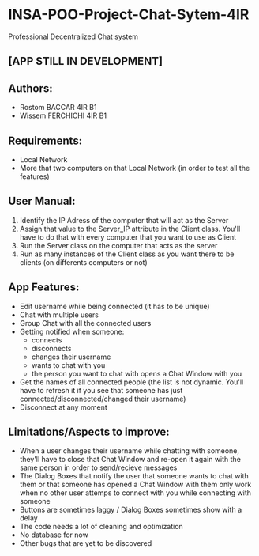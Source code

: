 # INSA-POO-Project-Chat-Sytem-4IR
Professional Decentralized Chat system

## [APP STILL IN DEVELOPMENT]

## Authors:
- Rostom BACCAR 4IR B1
- Wissem FERCHICHI 4IR B1

## Requirements:
- Local Network
- More that two computers on that Local Network (in order to test all the features)

## User Manual: 
1. Identify the IP Adress of the computer that will act as the Server
2. Assign that value to the Server_IP attribute in the Client class. You'll have to do that with every computer that you want to use as Client
3. Run the Server class on the computer that acts as the server
4. Run as many instances of the Client class as you want there to be clients (on differents computers or not)

## App Features:
- Edit username while being connected (it has to be unique)
- Chat with multiple users
- Group Chat with all the connected users
- Getting notified when someone:
  - connects
  - disconnects
  - changes their username
  - wants to chat with you
  - the person you want to chat with opens a Chat Window with you
- Get the names of all connected people (the list is not dynamic. You'll have to refresh it if you see that someone has just connected/disconnected/changed their username)
- Disconnect at any moment

## Limitations/Aspects to improve:
- When a user changes their username while chatting with someone, they'll have to close that Chat Window and re-open it again with the same person in order to send/recieve messages
- The Dialog Boxes that notify the user that someone wants to chat with them or that someone has opened a Chat Window with them only work when no other user attemps to connect with you while connecting with someone
- Buttons are sometimes laggy / Dialog Boxes sometimes show with a delay
- The code needs a lot of cleaning and optimization
- No database for now
- Other bugs that are yet to be discovered

